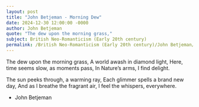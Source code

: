 ```yaml
---
layout: post
title: "John Betjeman - Morning Dew"
date: 2024-12-30 12:00:00 -0000
author: John Betjeman
quote: "The dew upon the morning grass,"
subject: British Neo-Romanticism (Early 20th century)
permalink: /British Neo-Romanticism (Early 20th century)/John Betjeman/John Betjeman - Morning Dew
---
```


The dew upon the morning grass,
A world awash in diamond light,
Here, time seems slow, as moments pass,
In Nature’s arms, I find delight.

The sun peeks through, a warming ray,
Each glimmer spells a brand new day,
And as I breathe the fragrant air,
I feel the whispers, everywhere.

- John Betjeman
